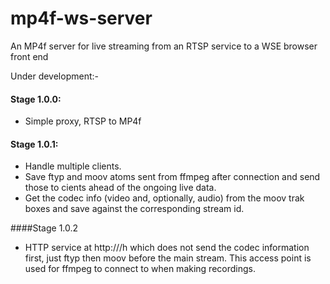 # mp4f-ws-server
An MP4f server for live streaming from an RTSP service to a WSE browser front end

Under development:-

#### Stage 1.0.0: 
* Simple proxy, RTSP to MP4f


#### Stage 1.0.1:
* Handle multiple clients.
* Save ftyp and moov atoms sent from ffmpeg after connection and send those to cients ahead of the ongoing live data.
* Get the codec info (video and, optionally, audio) from the moov trak boxes and save against the corresponding stream id. 

####Stage 1.0.2
* HTTP service at http://<base address>/h which does not send the codec information first, just ftyp then moov before the main stream. This access point is used for ffmpeg to connect to when making recordings.
